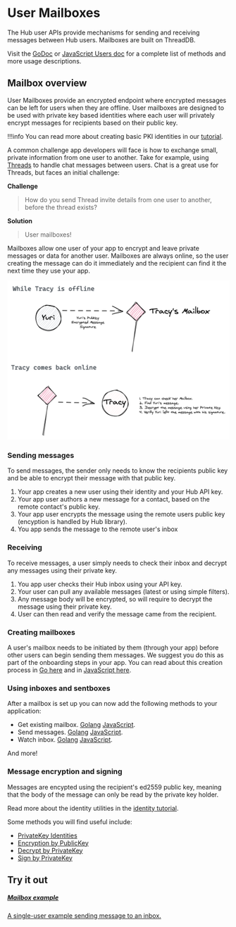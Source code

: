 # User Mailboxes

The Hub user APIs provide mechanisms for sending and receiving messages between Hub users. Mailboxes are built on ThreadDB.

Visit the [GoDoc](https://pkg.go.dev/github.com/textileio/textile/mail/local?tab=doc) or [JavaScript Users doc](https://textileio.github.io/js-hub/docs/hub.users) for a complete list of methods and more usage descriptions.

## Mailbox overview

User Mailboxes provide an encrypted endpoint where encrypted messages can be left for users when they are offline. User mailboxes are designed to be used with private key based identities where each user will privately encrypt messages for recipients based on their public key.

!!!info
    You can read more about creating basic PKI identities in our [tutorial](./../tutorials/hub/pki-identities.md).

A common challenge app developers will face is how to exchange small, private information from one user to another. Take for example, using [Threads](../threads/index.md) to handle chat messages between users. Chat is a great use for Threads, but faces an initial challenge:

**Challenge**

> How do you send Thread invite details from one user to another, before the thread exists?

**Solution**

> User mailboxes!

Mailboxes allow one user of your app to encrypt and leave private messages or data for another user. Mailboxes are always online, so the user creating the message can do it immediately and the recipient can find it the next time they use your app.

![](../images/users/mailbox.png)

### Sending messages

To send messages, the sender only needs to know the recipients public key and be able to encrypt their message with that public key. 

1. Your app creates a new user using their identity and your Hub API key.
2. Your app user authors a new message for a contact, based on the remote contact's public key.
3. Your app user encrypts the message using the remote users public key (encyption is handled by Hub library).
4. You app sends the message to the remote user's inbox

### Receiving

To receive messages, a user simply needs to check their inbox and decrypt any messages using their private key.

1. You app user checks their Hub inbox using your API key.
2. Your user can pull any available messages (latest or using simple filters).
3. Any message body will be encrypted, so will require to decrypt the message using their private key.
4. User can then read and verify the message came from the recipient.

### Creating mailboxes

A user's mailbox needs to be initiated by them (through your app) before other users can begin sending them messages. We suggest you do this as part of the onboarding steps in your app. You can read about this creation process in [Go here](https://github.com/textileio/textile#creating-a-mailbox) and in [JavaScript here](https://textileio.github.io/js-hub/docs/hub.users).

### Using inboxes and sentboxes

After a mailbox is set up you can now add the following methods to your application:

* Get existing mailbox. [Golang](https://github.com/textileio/textile#getting-an-existing-mailbox) [JavaScript](https://textileio.github.io/js-hub/docs/hub.users.getmailboxid).
* Send messages. [Golang](https://github.com/textileio/textile#sending-a-message) [JavaScript](https://textileio.github.io/js-hub/docs/hub.users.sendmessage).
* Watch inbox. [Golang](https://github.com/textileio/textile#watching-for-new-messages) [JavaScript](https://textileio.github.io/js-hub/docs/hub.users.watchinbox).

And more!

### Message encryption and signing

Messages are encypted using the recipient's ed2559 public key, meaning that the body of the message can only be read by the private key holder. 

Read more about the identity utilities in the [identity tutorial](../tutorials/hub/pki-identities.md).

Some methods you will find useful include:

* [PrivateKey Identities](https://textileio.github.io/js-hub/docs/hub.privatekey)
* [Encryption by PublicKey](https://textileio.github.io/js-hub/docs/hub.publickey.encrypt)
* [Decrypt by PrivateKey](https://textileio.github.io/js-hub/docs/hub.privatekey.decrypt)
* [Sign by PrivateKey](https://textileio.github.io/js-hub/docs/hub.privatekey.sign)

## Try it out

<div class="txtl-options half">
  <a href="https://github.com/textileio/js-examples/tree/master/user-mailbox-setup" class="box" target="_blank">
    <h5>Mailbox example</h5>
    <p>A single-user example sending message to an inbox.</p>
  </a>
</div>
